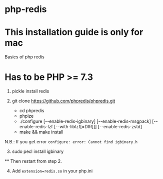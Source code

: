 # php-redis
# This installation guide is only for mac

Basics of php redis

# Has to be PHP >= 7.3
1. pickle install redis

2. git clone https://github.com/phpredis/phpredis.git
    - cd phpredis
    - phpize
    - ./configure [--enable-redis-igbinary] [--enable-redis-msgpack] [--enable-redis-lzf [--with-liblzf[=DIR]]] [--enable-redis-zstd]
    - make && make install

N.B.: If you get error `configure: error: Cannot find igbinary.h`

3. sudo pecl install igbinary

** Then restart from step 2.

4. Add `extension=redis.so` in your php.ini
